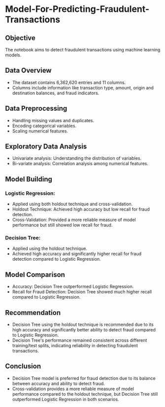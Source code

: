 # Model-For-Predicting-Fraudulent-Transactions
## Objective
The notebook aims to detect fraudulent transactions using machine learning models.

## Data Overview
- The dataset contains 6,362,620 entries and 11 columns.
- Columns include information like transaction type, amount, origin and destination balances, and fraud indicators.

## Data Preprocessing
- Handling missing values and duplicates.
- Encoding categorical variables.
- Scaling numerical features.

## Exploratory Data Analysis
- Univariate analysis: Understanding the distribution of variables.
- Bi-variate analysis: Correlation analysis among numerical features.

## Model Building
### Logistic Regression:
- Applied using both holdout technique and cross-validation.
- Holdout Technique: Achieved high accuracy but low recall for fraud detection.
- Cross-Validation: Provided a more reliable measure of model performance but still showed low recall for fraud.
### Decision Tree:
- Applied using the holdout technique.
- Achieved high accuracy and significantly higher recall for fraud detection compared to Logistic Regression.

## Model Comparison
- Accuracy: Decision Tree outperformed Logistic Regression.
- Recall for Fraud Detection: Decision Tree showed much higher recall compared to Logistic Regression.

## Recommendation
- Decision Tree using the holdout technique is recommended due to its high accuracy and significantly better ability to detect fraud compared to Logistic Regression.
- Decision Tree's performance remained consistent across different training/test splits, indicating reliability in detecting fraudulent transactions.

## Conclusion
- Decision Tree model is preferred for fraud detection due to its balance between accuracy and ability to detect fraud.
- Cross-validation provides a more reliable measure of model performance compared to the holdout technique, but Decision Tree still outperformed Logistic Regression in both scenarios.
